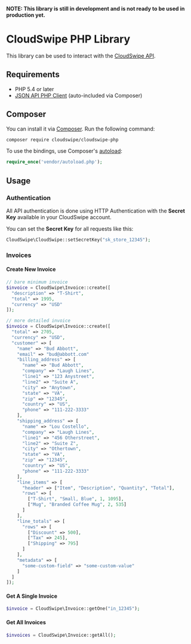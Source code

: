 **NOTE: This library is still in development and is not ready to be used in
production yet.**

# CloudSwipe PHP Library

This library can be used to interact with the [CloudSwipe API](http://cloudswipe.com).

## Requirements

* PHP 5.4 or later
* [JSON API PHP Client](https://github.com/cloudswipe/json-api-php-client)
  (auto-included via Composer)

## Composer

You can install it via [Composer](https://getcomposer.org).  Run the following
command:

```bash
composer require cloudswipe/cloudswipe-php
```

To use the bindings, use Composer's [autoload](https://getcomposer.org/doc/00-intro.md#autoloading):

```php
require_once('vendor/autoload.php');
```

## Usage

### Authentication
All API authentication is done using HTTP Authentication with the **Secret Key** available in your CloudSwipe account.

You can set the **Secret Key** for all requests like this:

```php
CloudSwipe\CloudSwipe::setSecretKey("sk_store_12345");
```

### Invoices

#### Create New Invoice

```php
// bare minimum invoice
$invoice = CloudSwipe\Invoice::create([
  "description" => "T-Shirt",
  "total" => 1995,
  "currency" => "USD"
]);

// more detailed invoice
$invoice = CloudSwipe\Invoice::create([
  "total" => 2705,
  "currency" => "USD",
  "customer" => [
    "name" => "Bud Abbott",
    "email" => "bud@abbott.com"
    "billing_address" => [
      "name" => "Bud Abbott",
      "company" => "Laugh Lines",
      "line1" => "123 Anystreet",
      "line2" => "Suite A",
      "city" => "Anytown",
      "state" => "VA",
      "zip" => "12345",
      "country" => "US",
      "phone" => "111-222-3333"
    ],
    "shipping_address" => [
      "name" => "Lou Costello",
      "company" => "Laugh Lines",
      "line1" => "456 Otherstreet",
      "line2" => "Suite Z",
      "city" => "Othertown",
      "state" => "VA",
      "zip" => "12345",
      "country" => "US",
      "phone" => "111-222-3333"
    ],
    "line_items" => [
      "header" => ["Item", "Description", "Quantity", "Total"],
      "rows" => [
        ["T-Shirt", "Small, Blue", 1, 1095],
        ["Mug", "Branded Coffee Mug", 2, 535]
      ]
    ],
    "line_totals" => [
      "rows" => [
        ["Discount" => 500],
        ["Tax" => 245],
        ["Shipping" => 795]
      ]
    ],
    "metadata" => [
      "some-custom-field" => "some-custom-value"
    ]
  ]
]);
```

#### Get A Single Invoice
```php
$invoice = CloudSwipe\Invoice::getOne("in_12345");
```

#### Get All Invoices
```php
$invoices = CloudSwipe\Invoice::getAll();
```
